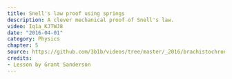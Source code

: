 ```yaml
---
title: Snell's law proof using springs
description: A clever mechanical proof of Snell's law.
video: Iq1a_KJTWJ8
date: "2016-04-01"
category: Physics
chapter: 5
source: https://github.com/3b1b/videos/tree/master/_2016/brachistochrone
credits:
- Lesson by Grant Sanderson
---
```

